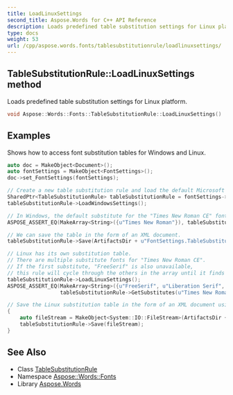 ```yaml
---
title: LoadLinuxSettings
second_title: Aspose.Words for C++ API Reference
description: Loads predefined table substitution settings for Linux platform.
type: docs
weight: 53
url: /cpp/aspose.words.fonts/tablesubstitutionrule/loadlinuxsettings/
---
```

## TableSubstitutionRule::LoadLinuxSettings method


Loads predefined table substitution settings for Linux platform.

```cpp
void Aspose::Words::Fonts::TableSubstitutionRule::LoadLinuxSettings()
```


## Examples



Shows how to access font substitution tables for Windows and Linux. 
```cpp
auto doc = MakeObject<Document>();
auto fontSettings = MakeObject<FontSettings>();
doc->set_FontSettings(fontSettings);

// Create a new table substitution rule and load the default Microsoft Windows font substitution table.
SharedPtr<TableSubstitutionRule> tableSubstitutionRule = fontSettings->get_SubstitutionSettings()->get_TableSubstitution();
tableSubstitutionRule->LoadWindowsSettings();

// In Windows, the default substitute for the "Times New Roman CE" font is "Times New Roman".
ASPOSE_ASSERT_EQ(MakeArray<String>({u"Times New Roman"}), tableSubstitutionRule->GetSubstitutes(u"Times New Roman CE")->LINQ_ToArray());

// We can save the table in the form of an XML document.
tableSubstitutionRule->Save(ArtifactsDir + u"FontSettings.TableSubstitutionRule.Windows.xml");

// Linux has its own substitution table.
// There are multiple substitute fonts for "Times New Roman CE".
// If the first substitute, "FreeSerif" is also unavailable,
// this rule will cycle through the others in the array until it finds an available one.
tableSubstitutionRule->LoadLinuxSettings();
ASPOSE_ASSERT_EQ(MakeArray<String>({u"FreeSerif", u"Liberation Serif", u"DejaVu Serif"}),
                 tableSubstitutionRule->GetSubstitutes(u"Times New Roman CE")->LINQ_ToArray());

// Save the Linux substitution table in the form of an XML document using a stream.
{
    auto fileStream = MakeObject<System::IO::FileStream>(ArtifactsDir + u"FontSettings.TableSubstitutionRule.Linux.xml", System::IO::FileMode::Create);
    tableSubstitutionRule->Save(fileStream);
}
```

## See Also

* Class [TableSubstitutionRule](../)
* Namespace [Aspose::Words::Fonts](../../)
* Library [Aspose.Words](../../../)
